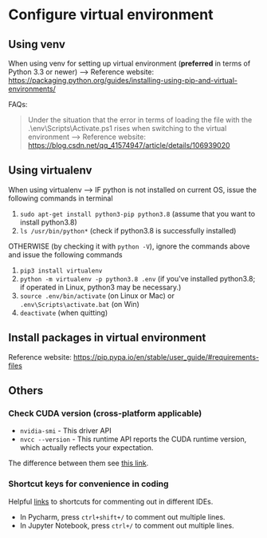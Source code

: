 # Configure virtual environment
## Using venv
When using venv for setting up virtual environment (**preferred** in terms of Python 3.3 or newer) -->
Reference website: https://packaging.python.org/guides/installing-using-pip-and-virtual-environments/

FAQs:
> Under the situation that the error in terms of loading the file with the .\env\Scripts\Activate.ps1 rises when 
> switching to the virtual environment --> Reference website: https://blog.csdn.net/qq_41574947/article/details/106939020

## Using virtualenv
When using virtualenv --> 
IF python is not installed on current OS, issue the following commands in terminal
1. `sudo apt-get install python3-pip python3.8` (assume that you want to install python3.8)
2. `ls /usr/bin/python*` (check if python3.8 is successfully installed)

OTHERWISE (by checking it with `python -V`), ignore the commands above and issue the following commands

1. `pip3 install virtualenv`
2. `python -m virtualenv -p python3.8 .env` (if you've installed python3.8; if operated in Linux, python3 may be necessary.)
3. `source .env/bin/activate` (on Linux or Mac) or `.env\Scripts\activate.bat` (on Win)
4. `deactivate` (when quitting)

## Install packages in virtual environment
Reference website: https://pip.pypa.io/en/stable/user_guide/#requirements-files
## Others
### Check CUDA version (cross-platform applicable)
- `nvidia-smi` - This driver API
- `nvcc --version` - This runtime API reports the CUDA runtime version, which actually reflects your expectation.

The difference between them see 
[this link](https://stackoverflow.com/questions/53422407/different-cuda-versions-shown-by-nvcc-and-nvidia-smi).

### Shortcut keys for convenience in coding
Helpful [links](https://www.pythonforbeginners.com/comments/shortcut-to-comment-out-multiple-lines-in-python) to 
shortcuts for commenting out in different IDEs.

- In Pycharm, press `ctrl+shift+/` to comment out multiple lines.
- In Jupyter Notebook, press `ctrl+/` to comment out multiple lines.
